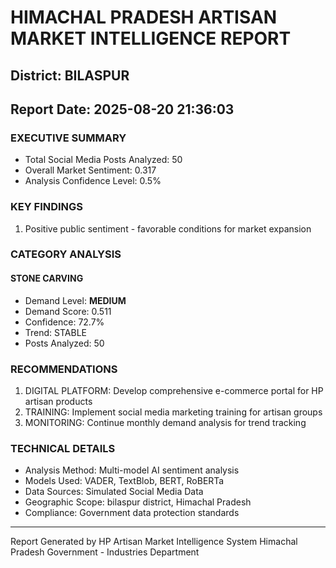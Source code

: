 # HIMACHAL PRADESH ARTISAN MARKET INTELLIGENCE REPORT
## District: BILASPUR
## Report Date: 2025-08-20 21:36:03

### EXECUTIVE SUMMARY
- Total Social Media Posts Analyzed: 50
- Overall Market Sentiment: 0.317
- Analysis Confidence Level: 0.5%

### KEY FINDINGS
1. Positive public sentiment - favorable conditions for market expansion

### CATEGORY ANALYSIS

#### STONE CARVING
- Demand Level: **MEDIUM**
- Demand Score: 0.511
- Confidence: 72.7%
- Trend: STABLE
- Posts Analyzed: 50

### RECOMMENDATIONS
1. DIGITAL PLATFORM: Develop comprehensive e-commerce portal for HP artisan products
2. TRAINING: Implement social media marketing training for artisan groups
3. MONITORING: Continue monthly demand analysis for trend tracking

### TECHNICAL DETAILS
- Analysis Method: Multi-model AI sentiment analysis
- Models Used: VADER, TextBlob, BERT, RoBERTa
- Data Sources: Simulated Social Media Data
- Geographic Scope: bilaspur district, Himachal Pradesh
- Compliance: Government data protection standards

---
Report Generated by HP Artisan Market Intelligence System
Himachal Pradesh Government - Industries Department
